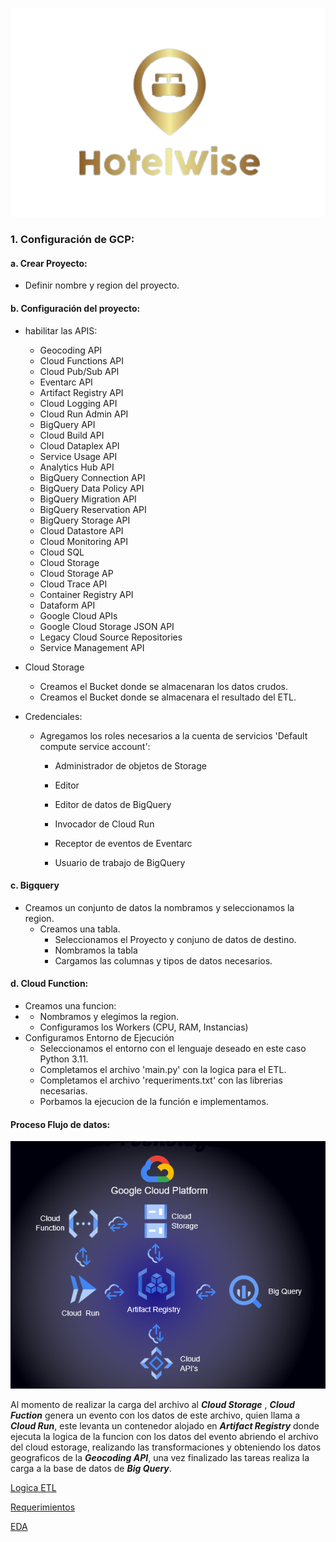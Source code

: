 ![wink](./src/HotelwiseTD.PNG)

### 1. Configuración de GCP:

#### a. Crear Proyecto:

- Definir nombre y region del proyecto.

#### b. Configuración del proyecto:

- habilitar las APIS: 
  
  - Geocoding API
  - Cloud Functions API
  - Cloud Pub/Sub API
  - Eventarc API
  - Artifact Registry API
  - Cloud Logging API
  - Cloud Run Admin API
  - BigQuery API
  - Cloud Build API
  - Cloud Dataplex API
  - Service Usage API
  - Analytics Hub API
  - BigQuery Connection API
  - BigQuery Data Policy API
  - BigQuery Migration API
  - BigQuery Reservation API
  - BigQuery Storage API
  - Cloud Datastore API
  - Cloud Monitoring API
  - Cloud SQL
  - Cloud Storage
  - Cloud Storage AP
  - Cloud Trace API
  - Container Registry API
  - Dataform API
  - Google Cloud APIs
  - Google Cloud Storage JSON API
  - Legacy Cloud Source Repositories
  - Service Management API 

- Cloud Storage
  
  - Creamos el Bucket donde se almacenaran los datos crudos.
  - Creamos el Bucket donde se almacenara el resultado del ETL.

- Credenciales:
  
  - Agregamos los roles necesarios a la cuenta de servicios 'Default compute service account':
    
    - Administrador de objetos de Storage
    
    - Editor
    
    - Editor de datos de BigQuery
    
    - Invocador de Cloud Run
    
    - Receptor de eventos de Eventarc
    
    - Usuario de trabajo de BigQuery

#### c. Bigquery

- Creamos un conjunto de datos la nombramos y seleccionamos la region.
  - Creamos una tabla.
    - Seleccionamos el Proyecto y conjuno de datos de destino.
    - Nombramos la tabla
    - Cargamos las columnas y tipos de datos necesarios.

#### d. Cloud Function:

- Creamos una funcion:
- - Nombramos y elegimos la region.
  - Configuramos los Workers (CPU, RAM, Instancias)
- Configuramos Entorno de Ejecución
  - Seleccionamos el entorno con el lenguaje deseado en este caso Python 3.11.
  - Completamos el archivo 'main.py' con la logica para el ETL.
  - Completamos el archivo 'requeriments.txt' con las librerias necesarias.
  - Porbamos la ejecucion de la función e implementamos.

#### Proceso Flujo de datos:


![wink](./src/Stack.PNG)


Al momento de realizar la carga del archivo al ***Cloud Storage*** , ***Cloud Fuction*** genera un evento con los datos de este archivo, quien llama a ***Cloud Run***, este levanta un contenedor alojado en ***Artifact Registry*** donde ejecuta la logica de la funcion con los datos del evento abriendo el archivo del cloud estorage, realizando las transformaciones y obteniendo los datos geograficos de la ***Geocoding API***, una vez finalizado las tareas realiza la carga a la base de datos de ***Big Query***.

[Logica ETL](https://github.com/HotelWise/HotelWise/blob/ELT-Google/main.py)

[Requerimientos](https://github.com/HotelWise/HotelWise/blob/ELT-Google/requirements.txt)

[EDA](https://github.com/HotelWise/HotelWise/blob/ELT-Google/Notebooks/EDA_PF.ipynb)
